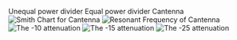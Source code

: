 Unequal power divider
Equal power divider
Cantenna 
![Smith Chart for Cantenna](http://i.imgur.com/LbeaxuZ.jpg)
![Resonant Frequency of Cantenna](http://i.imgur.com/6gv04pI.jpg)
![The -10 attenuation](http://i.imgur.com/97UA1gw.jpg)
![The -15 attenuation](http://i.imgur.com/yHK7Em7.jpg)
![The -25 attenuation](http://i.imgur.com/VOlNp7a.jpg)